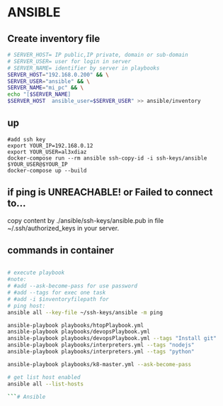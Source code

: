 # ANSIBLE
## Create inventory file
```sh
# SERVER_HOST= IP public,IP private, domain or sub-domain
# SERVER_USER= user for login in server
# SERVER_NAME= identifier by server in playbooks
SERVER_HOST="192.168.0.200" && \
SERVER_USER="ansible" && \
SERVER_NAME="mi_pc" && \
echo "[$SERVER_NAME] 
$SERVER_HOST  ansible_user=$SERVER_USER" >> ansible/inventory
```
## up
```docker
#add ssh key
export YOUR_IP=192.168.0.12
export YOUR_USER=al3xdiaz
docker-compose run --rm ansible ssh-copy-id -i ssh-keys/ansible $YOUR_USER@$YOUR_IP
docker-compose up --build
```
## if ping is UNREACHABLE! or Failed to connect to...
copy content by ./ansible/ssh-keys/ansible.pub in file ~/.ssh/authorized_keys in your server.
## commands in container
```sh

# execute playbook
#note: 
# #add --ask-become-pass for use password
# #add --tags for exec one task
# #add -i $inventoryfilepath for 
# ping host:
ansible all --key-file ~/ssh-keys/ansible -m ping

ansible-playbook playbooks/htopPlaybook.yml 
ansible-playbook playbooks/devopsPlaybook.yml 
ansible-playbook playbooks/devopsPlaybook.yml --tags "Install git"
ansible-playbook playbooks/interpreters.yml --tags "nodejs"
ansible-playbook playbooks/interpreters.yml --tags "python"

ansible-playbook playbooks/k8-master.yml --ask-become-pass

# get list host enabled
ansible all --list-hosts

```# Ansible
